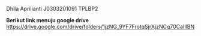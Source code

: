 Dhila Aprilianti
J0303201091
TPLBP2

**Berikut link menuju google drive**
https://drive.google.com/drive/folders/1jzNG_9YF7FrotqSjrXjzNCq70CaIIlBN
